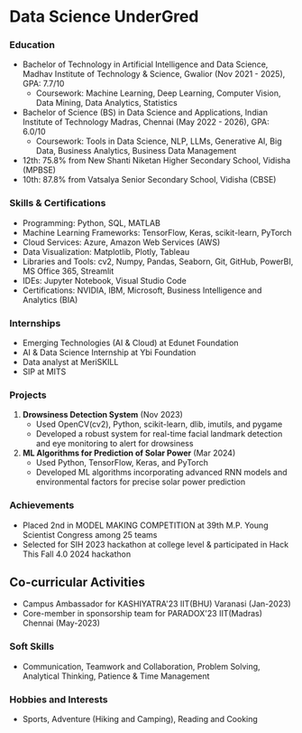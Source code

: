 # Data Science UnderGred

### Education
- Bachelor of Technology in Artificial Intelligence and Data Science, Madhav Institute of Technology & Science, Gwalior (Nov 2021 - 2025), GPA: 7.7/10
  - Coursework: Machine Learning, Deep Learning, Computer Vision, Data Mining, Data Analytics, Statistics
- Bachelor of Science (BS) in Data Science and Applications, Indian Institute of Technology Madras, Chennai (May 2022 - 2026), GPA: 6.0/10
  - Coursework: Tools in Data Science, NLP, LLMs, Generative AI, Big Data, Business Analytics, Business Data Management
- 12th: 75.8% from New Shanti Niketan Higher Secondary School, Vidisha (MPBSE)
- 10th: 87.8% from Vatsalya Senior Secondary School, Vidisha (CBSE)

### Skills & Certifications
- Programming: Python, SQL, MATLAB
- Machine Learning Frameworks: TensorFlow, Keras, scikit-learn, PyTorch
- Cloud Services: Azure, Amazon Web Services (AWS)
- Data Visualization: Matplotlib, Plotly, Tableau
- Libraries and Tools: cv2, Numpy, Pandas, Seaborn, Git, GitHub, PowerBI, MS Office 365, Streamlit
- IDEs: Jupyter Notebook, Visual Studio Code
- Certifications: NVIDIA, IBM, Microsoft, Business Intelligence and Analytics (BIA)

### Internships
- Emerging Technologies (AI & Cloud) at Edunet Foundation
- AI & Data Science Internship at Ybi Foundation 
- Data analyst at MeriSKILL
- SIP at MITS

### Projects
1. **Drowsiness Detection System** (Nov 2023)
   - Used OpenCV(cv2), Python, scikit-learn, dlib, imutils, and pygame
   - Developed a robust system for real-time facial landmark detection and eye monitoring to alert for drowsiness
2. **ML Algorithms for Prediction of Solar Power** (Mar 2024)
   - Used Python, TensorFlow, Keras, and PyTorch
   - Developed ML algorithms incorporating advanced RNN models and environmental factors for precise solar power prediction

### Achievements
- Placed 2nd in MODEL MAKING COMPETITION at 39th M.P. Young Scientist Congress among 25 teams
- Selected for SIH 2023 hackathon at college level & participated in Hack This Fall 4.0 2024 hackathon

## Co-curricular Activities
- Campus Ambassador for KASHIYATRA'23 IIT(BHU) Varanasi (Jan-2023)
- Core-member in sponsorship team for PARADOX'23 IIT(Madras) Chennai (May-2023)

### Soft Skills
- Communication, Teamwork and Collaboration, Problem Solving, Analytical Thinking, Patience & Time Management

### Hobbies and Interests
- Sports, Adventure (Hiking and Camping), Reading and Cooking
